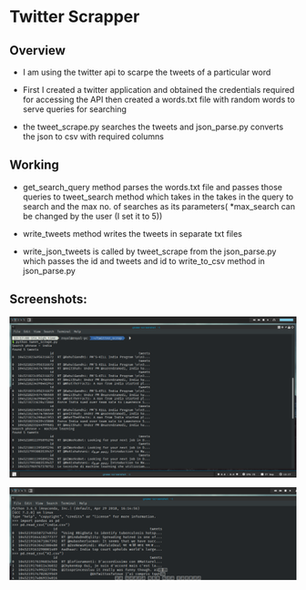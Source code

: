 # Twitter Scrapper

## Overview

* I am using the twitter api to scarpe the tweets of a particular word

* First I created a twitter application and obtained the credentials required for accessing the API then created a words.txt file with random words to serve  queries for searching

* the tweet_scrape.py searches the tweets and json_parse.py converts the json to csv with required columns


## Working

* get_search_query method parses the words.txt file and passes those queries to tweet_search method which takes in
  the takes in the query to search and the max no. of searches as its parameters( *max_search can be changed by the user (I set it to 5))

*  write_tweets method writes the tweets in separate txt files

*  write_json_tweets is called by tweet_scrape from the json_parse.py which passes the id and tweets and id to write_to_csv   method in json_parse.py


## Screenshots:

![Search](pics/search.png)

![Search](pics/csv.png)
